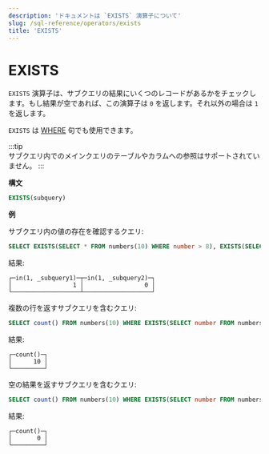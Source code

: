 ```yaml
---
description: 'ドキュメントは `EXISTS` 演算子について'
slug: /sql-reference/operators/exists
title: 'EXISTS'
---
```



# EXISTS

`EXISTS` 演算子は、サブクエリの結果にいくつのレコードがあるかをチェックします。もし結果が空であれば、この演算子は `0` を返します。それ以外の場合は `1` を返します。

`EXISTS` は [WHERE](../../sql-reference/statements/select/where.md) 句でも使用できます。

:::tip    
サブクエリ内でのメインクエリのテーブルやカラムへの参照はサポートされていません。
:::

**構文**

```sql
EXISTS(subquery)
```

**例**

サブクエリ内の値の存在を確認するクエリ:

```sql
SELECT EXISTS(SELECT * FROM numbers(10) WHERE number > 8), EXISTS(SELECT * FROM numbers(10) WHERE number > 11)
```

結果:

```text
┌─in(1, _subquery1)─┬─in(1, _subquery2)─┐
│                 1 │                 0 │
└───────────────────┴───────────────────┘
```

複数の行を返すサブクエリを含むクエリ:

```sql
SELECT count() FROM numbers(10) WHERE EXISTS(SELECT number FROM numbers(10) WHERE number > 8);
```

結果:

```text
┌─count()─┐
│      10 │
└─────────┘
```

空の結果を返すサブクエリを含むクエリ:

```sql
SELECT count() FROM numbers(10) WHERE EXISTS(SELECT number FROM numbers(10) WHERE number > 11);
```

結果:

```text
┌─count()─┐
│       0 │
└─────────┘
```
